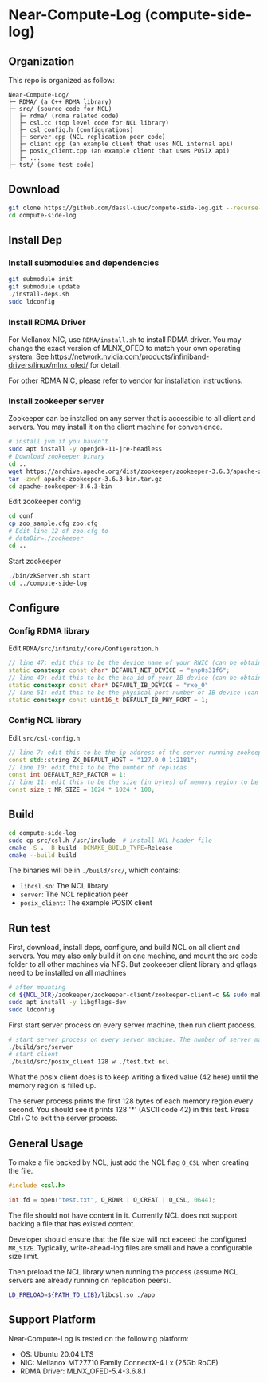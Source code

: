 # Near-Compute-Log (compute-side-log)

## Organization
This repo is organized as follow:
```
Near-Compute-Log/
├─ RDMA/ (a C++ RDMA library)
├─ src/ (source code for NCL)
│  ├─ rdma/ (rdma related code)
│  ├─ csl.cc (top level code for NCL library)
│  ├─ csl_config.h (configurations)
│  ├─ server.cpp (NCL replication peer code)
│  ├─ client.cpp (an example client that uses NCL internal api)
│  ├─ posix_client.cpp (an example client that uses POSIX api)
│  ├─ ...
├─ tst/ (some test code)
```

## Download
```bash
git clone https://github.com/dassl-uiuc/compute-side-log.git --recurse-submodules
cd compute-side-log
```

## Install Dep

### Install submodules and dependencies
```bash
git submodule init
git submodule update
./install-deps.sh
sudo ldconfig
```

### Install RDMA Driver
For Mellanox NIC, use `RDMA/install.sh` to install RDMA driver. You may change the exact version of MLNX_OFED to match your own operating system. See https://network.nvidia.com/products/infiniband-drivers/linux/mlnx_ofed/ for detail.

For other RDMA NIC, please refer to vendor for installation instructions.

### Install zookeeper server
Zookeeper can be installed on any server that is accessible to all client and servers. You may install it on the client machine for convenience.
```bash
# install jvm if you haven't
sudo apt install -y openjdk-11-jre-headless
# Download zookeeper binary
cd ..
wget https://archive.apache.org/dist/zookeeper/zookeeper-3.6.3/apache-zookeeper-3.6.3-bin.tar.gz
tar -zxvf apache-zookeeper-3.6.3-bin.tar.gz
cd apache-zookeeper-3.6.3-bin
```
Edit zookeeper config
```bash
cd conf
cp zoo_sample.cfg zoo.cfg
# Edit line 12 of zoo.cfg to
# dataDir=./zookeeper
cd ..
```
Start zookeeper
```bash
./bin/zkServer.sh start
cd ../compute-side-log
```

## Configure
### Config RDMA library
Edit `RDMA/src/infinity/core/Configuration.h`
```c++
// line 47: edit this to be the device name of your RNIC (can be obtained from `ifconfig`)
static constexpr const char* DEFAULT_NET_DEVICE = "enp0s31f6";
// line 49: edit this to be the hca_id of your IB device (can be obtained from `ibv_devinfo`)
static constexpr const char* DEFAULT_IB_DEVICE = "rxe_0"
// line 51: edit this to be the physical port number of IB device (can be obtained from `ibv_devinfo`)
static constexpr const uint16_t DEFAULT_IB_PHY_PORT = 1;
```
### Config NCL library
Edit `src/csl-config.h`
```c++
// line 7: edit this to be the ip address of the server running zookeeper (the previous step)
const std::string ZK_DEFAULT_HOST = "127.0.0.1:2181";
// line 10: edit this to be the number of replicas
const int DEFAULT_REP_FACTOR = 1;
// line 11: edit this to be the size (in bytes) of memory region to be registered for each file on each replica
const size_t MR_SIZE = 1024 * 1024 * 100;

```

## Build
```bash
cd compute-side-log
sudo cp src/csl.h /usr/include  # install NCL header file
cmake -S . -B build -DCMAKE_BUILD_TYPE=Release
cmake --build build
```
The binaries will be in `./build/src/`, which contains:
- `libcsl.so`: The NCL library
- `server`: The NCL replication peer
- `posix_client`: The example POSIX client


## Run test
First, download, install deps, configure, and build NCL on all client and servers. You may also only build it on one machine, and mount the src code folder to all other machines via NFS. But zookeeper client library and gflags need to be installed on all machines
```bash
# after mounting 
cd ${NCL_DIR}/zookeeper/zookeeper-client/zookeeper-client-c && sudo make install
sudo apt install -y libgflags-dev
sudo ldconfig
```
First start server process on every server machine, then run client process.
```bash
# start server process on every server machine. The number of server machines needed is specified in DEFAULT_REP_FACTOR in csl_config.h
./build/src/server
# start client
./build/src/posix_client 128 w ./test.txt ncl
```
What the posix client does is to keep writing a fixed value (42 here) until the memory region is filled up.

The server process prints the first 128 bytes of each memory region every second. You should see it prints 128 '*' (ASCII code 42) in this test.
Press Ctrl+C to exit the server process.

## General Usage
To make a file backed by NCL, just add the NCL flag `O_CSL` when creating the file.
```c
#include <csl.h>

int fd = open("test.txt", O_RDWR | O_CREAT | O_CSL, 0644);
```
The file should not have content in it. Currently NCL does not support backing a file that has existed content.

Developer should ensure that the file size will not exceed the configured `MR_SIZE`. Typically, write-ahead-log files are small and have a configurable size limit.

Then preload the NCL library when running the process (assume NCL servers are already running on replication peers).
```bash
LD_PRELOAD=${PATH_TO_LIB}/libcsl.so ./app
```

## Support Platform
Near-Compute-Log is tested on the following platform:
- OS: Ubuntu 20.04 LTS
- NIC: Mellanox MT27710 Family ConnectX-4 Lx (25Gb RoCE)
- RDMA Driver: MLNX_OFED-5.4-3.6.8.1
